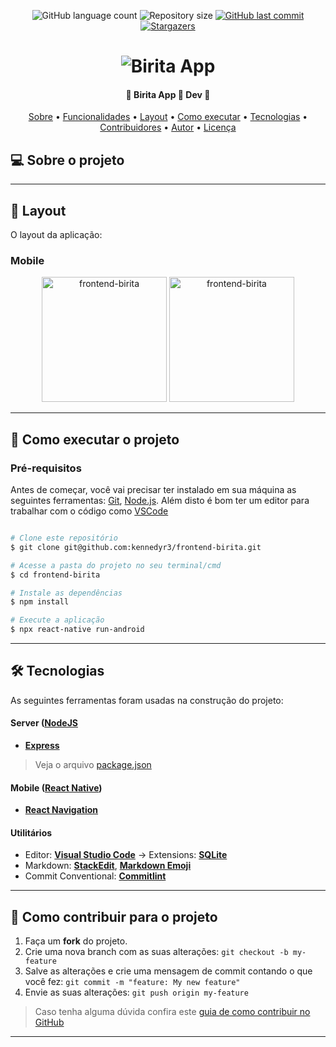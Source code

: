 
<p align="center">
  <img alt="GitHub language count" src="https://img.shields.io/github/languages/count/Kennedyr3/frontend-birita?color=%2304D361">

  <img alt="Repository size" src="https://img.shields.io/github/repo-size/Kennedyr3/frontend-birita">

  <a href="https://github.com/kennedyr3/frontend-birita/commits/master">
    <img alt="GitHub last commit" src="https://img.shields.io/github/last-commit/kennedyr3/frontend-birita">
  </a>
  
   <a href="https://github.com/kennedyr3/frontend-birita/stargazers">
    <img alt="Stargazers" src="https://img.shields.io/github/stars/kennedyr3/frontend-birita?style=social">
  </a>
  
</p>
<h1 align="center">
    <img alt="Birita App" title="#frontend-birita" src="./public/assets/banner.png" />
</h1>

<h4 align="center"> 
	🚧  Birita App 🚀 Dev  🚧
</h4>

<p align="center">
 <a href="#-sobre-o-projeto">Sobre</a> •
 <a href="#-funcionalidades">Funcionalidades</a> •
 <a href="#-layout">Layout</a> • 
 <a href="#-como-executar-o-projeto">Como executar</a> • 
 <a href="#-tecnologias">Tecnologias</a> • 
 <a href="#-contribuidores">Contribuidores</a> • 
 <a href="#-autor">Autor</a> • 
 <a href="#user-content--licença">Licença</a>
</p>


## 💻 Sobre o projeto

---

## 🎨 Layout

O layout da aplicação:

### Mobile

<p align="center">
  <img alt="frontend-birita" title="#Mobile" src="./public/assets/home-mobile.png" width="200px">

  <img alt="frontend-birita" title="#Mobile" src="./public/assets/detalhes-mobile.svg" width="200px">
</p>

---

## 🚀 Como executar o projeto

### Pré-requisitos

Antes de começar, você vai precisar ter instalado em sua máquina as seguintes ferramentas:
[Git](https://git-scm.com), [Node.js](https://nodejs.org/en/). 
Além disto é bom ter um editor para trabalhar com o código como [VSCode](https://code.visualstudio.com/)

```bash

# Clone este repositório
$ git clone git@github.com:kennedyr3/frontend-birita.git

# Acesse a pasta do projeto no seu terminal/cmd
$ cd frontend-birita

# Instale as dependências
$ npm install

# Execute a aplicação
$ npx react-native run-android

```


---

## 🛠 Tecnologias

As seguintes ferramentas foram usadas na construção do projeto:

#### [](https://github.com/kennedyr3/Ecoleta#server-nodejs--typescript)**Server**  ([NodeJS](https://nodejs.org/en/)

-   **[Express](https://expressjs.com/)**

> Veja o arquivo  [package.json](https://github.com/kennedyr3/ecoleta/blob/master/server/package.json)

#### [](https://github.com/kennedyr3/frontend-birita#mobile-react-native--typescript)**Mobile**  ([React Native](http://www.reactnative.com/))

-   **[React Navigation](https://reactnavigation.org/)**

#### [](https://github.com/kennedyr3/frontend-birita#utilit%C3%A1rios)**Utilitários**

-   Editor:  **[Visual Studio Code](https://code.visualstudio.com/)**  → Extensions:  **[SQLite](https://marketplace.visualstudio.com/items?itemName=alexcvzz.vscode-sqlite)**
-   Markdown:  **[StackEdit](https://stackedit.io/)**,  **[Markdown Emoji](https://gist.github.com/rxaviers/7360908)**
-   Commit Conventional:  **[Commitlint](https://github.com/conventional-changelog/commitlint)**

---

## 💪 Como contribuir para o projeto

1. Faça um **fork** do projeto.
2. Crie uma nova branch com as suas alterações: `git checkout -b my-feature`
3. Salve as alterações e crie uma mensagem de commit contando o que você fez: `git commit -m "feature: My new feature"`
4. Envie as suas alterações: `git push origin my-feature`
> Caso tenha alguma dúvida confira este [guia de como contribuir no GitHub](./CONTRIBUTING.md)

---
